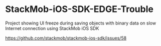 StackMob-iOS-SDK-EDGE-Trouble
=============================

Project showing UI freeze during saving objects with binary data on slow Internet connection using StackMob iOS SDK

https://github.com/stackmob/stackmob-ios-sdk/issues/58
